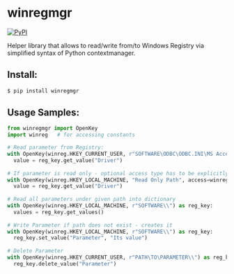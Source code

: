 # winregmgr
[![PyPI](https://img.shields.io/pypi/v/winregmgr)](https://pypi.org/project/winregmgr/)

Helper library that allows to read/write from/to Windows Registry via simplified syntax of Python contextmanager.

## Install:

```bash  
$ pip install winregmgr
```  

## Usage Samples:

```Python
from winregmgr import OpenKey
import winreg   # for accessing constants

# Read parameter from Registry:
with OpenKey(winreg.HKEY_CURRENT_USER, r"SOFTWARE\ODBC\ODBC.INI\MS Access Database\\") as reg_key:
  value = reg_key.get_value("Driver")
  
# If parameter is read only - optional access type has to be explicitly set:
with OpenKey(winreg.HKEY_LOCAL_MACHINE, "Read Only Path", access=winreg.KEY_READ) as reg_key:
  value = reg_key.get_value("Driver")
 
# Read all parameters under given path into dictionary
with OpenKey(winreg.HKEY_LOCAL_MACHINE, r"SOFTWARE\\") as reg_key:
  values = reg_key.get_values()
 
# Write Parameter if path does not exist - creates it
with OpenKey(winreg.HKEY_LOCAL_MACHINE, r"SOFTWARE\\") as reg_key:
  reg_key.set_value("Parameter", "Its value")
 
# Delete Parameter
with OpenKey(winreg.HKEY_CURRENT_USER, r"PATH\TO\PARAMETER\\") as reg_key:
  reg_key.delete_value("Parameter")

```


